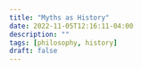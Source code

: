 ```yaml
---
title: "Myths as History"
date: 2022-11-05T12:16:11-04:00
description: ""
tags: [philosophy, history]
draft: false
---
```


